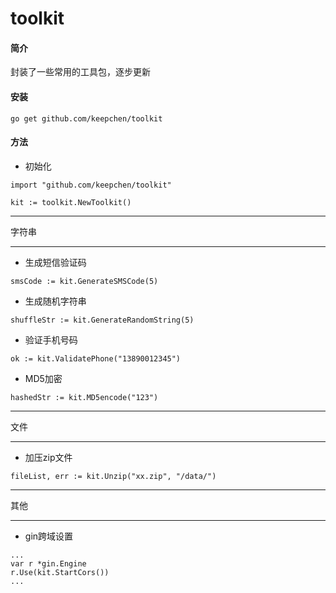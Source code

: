 # toolkit

#### 简介

封装了一些常用的工具包，逐步更新

#### 安装

```
go get github.com/keepchen/toolkit
```

#### 方法

* 初始化

```golang
import "github.com/keepchen/toolkit"

kit := toolkit.NewToolkit()
```

---
字符串

---

* 生成短信验证码

```golang
smsCode := kit.GenerateSMSCode(5)
```

* 生成随机字符串

```golang
shuffleStr := kit.GenerateRandomString(5)
```

* 验证手机号码

```
ok := kit.ValidatePhone("13890012345")
```

* MD5加密

```golang
hashedStr := kit.MD5encode("123")
```

---
文件

---

* 加压zip文件

```
fileList, err := kit.Unzip("xx.zip", "/data/")
```

---
其他

---

* gin跨域设置

```golang
...
var r *gin.Engine
r.Use(kit.StartCors())
...
```
